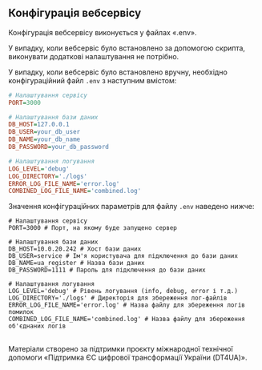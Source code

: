 ## Конфігурація вебсервісу

Конфігурація вебсервісу виконується у файлах «.env».

У випадку, коли вебсервіс було встановлено за допомогою скрипта, виконувати додаткові налаштування не потрібно.

У випадку, коли вебсервіс було встановлено вручну, необхідно конфігураційний файл ```.env``` з наступним вмістом:

```ini
# Налаштування сервісу
PORT=3000

# Налаштування бази даних
DB_HOST=127.0.0.1
DB_USER=your_db_user
DB_NAME=your_db_name
DB_PASSWORD=your_db_password

# Налаштування логування
LOG_LEVEL='debug'
LOG_DIRECTORY='./logs'
ERROR_LOG_FILE_NAME='error.log'
COMBINED_LOG_FILE_NAME='combined.log'
```

Значення конфігураційних параметрів для файлу `.env` наведено нижче:

   ```env
  # Налаштування сервісу
  PORT=3000 # Порт, на якому буде запущено сервер

  # Налаштування бази даних
  DB_HOST=10.0.20.242 # Хост бази даних
  DB_USER=service # Ім'я користувача для підключення до бази даних
  DB_NAME=ua_register # Назва бази даних
  DB_PASSWORD=1111 # Пароль для підключення до бази даних

  # Налаштування логування
  LOG_LEVEL='debug' # Рівень логування (info, debug, error і т.д.)
  LOG_DIRECTORY='./logs' # Директорія для збереження лог-файлів
  ERROR_LOG_FILE_NAME='error.log' # Назва файлу для збереження логів помилок
  COMBINED_LOG_FILE_NAME='combined.log' # Назва файлу для збереження об'єднаних логів
   ```

##
Матеріали створено за підтримки проєкту міжнародної технічної допомоги «Підтримка ЄС цифрової трансформації України (DT4UA)».
